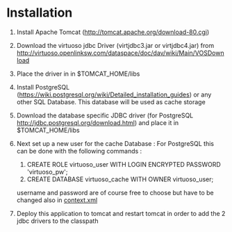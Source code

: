 # Installation
1. Install Apache Tomcat (http://tomcat.apache.org/download-80.cgi)
2. Download the virtuoso jdbc Driver (virtjdbc3.jar or virtjdbc4.jar) from http://virtuoso.openlinksw.com/dataspace/doc/dav/wiki/Main/VOSDownload
3. Place the driver in in $TOMCAT_HOME/libs

4. Install PostgreSQL (https://wiki.postgresql.org/wiki/Detailed_installation_guides)
or any other SQL Database. This database will be used as cache storage
5. Download the database specific JDBC driver (for PostgreSQL http://jdbc.postgresql.org/download.html) and place it in $TOMCAT_HOME/libs

6. Next set up a new user for the cache Database : For PostgreSQL this can be done with the following commands :
   1. CREATE ROLE virtuoso_user WITH LOGIN ENCRYPTED PASSWORD 'virtuoso_pw';
   2. CREATE DATABASE virtuoso_cache WITH OWNER virtuoso_user;

   username and password are of course free to choose but have to be changed also in [context.xml](../master/web/META-INF/context.xml)
7. Deploy this application to tomcat and restart tomcat in order to add the 2 jdbc drivers to the classpath


